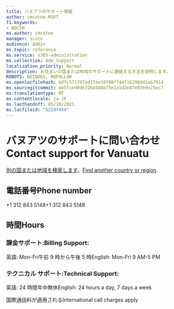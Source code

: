 ```yaml
---
title: バヌアツのサポート情報
author: cmcatee-MSFT
f1.keywords:
- NOCSH
ms.author: cmcatee
manager: scotv
audience: Admin
ms.topic: reference
ms.service: o365-administration
ms.collection: Adm_Support
localization_priority: Normal
description: お住まいの国または地域のサポートに連絡する方法を説明します。
ROBOTS: NOINDEX, NOFOLLOW
ms.openlocfilehash: bd7c571787ed37aa30f08ff44f16298dd1ab7914
ms.sourcegitcommit: de5fce90de22ba588e75e1a1d2e87e03b9e25ec7
ms.translationtype: MT
ms.contentlocale: ja-JP
ms.lasthandoff: 05/10/2021
ms.locfileid: "52297454"
---
```

# <a name="contact-support-for-vanuatu"></a><span data-ttu-id="a163d-103">バヌアツのサポートに問い合わせ</span><span class="sxs-lookup"><span data-stu-id="a163d-103">Contact support for Vanuatu</span></span>

<span data-ttu-id="a163d-104">[別の国または地域を検索します](../../business-video/get-help-support.md)。</span><span class="sxs-lookup"><span data-stu-id="a163d-104">[Find another country or region](../../business-video/get-help-support.md).</span></span>

## <a name="phone-number"></a><span data-ttu-id="a163d-105">電話番号</span><span class="sxs-lookup"><span data-stu-id="a163d-105">Phone number</span></span>
<span data-ttu-id="a163d-106">+1 312 843 5148</span><span class="sxs-lookup"><span data-stu-id="a163d-106">+1 312 843 5148</span></span>

## <a name="hours"></a><span data-ttu-id="a163d-107">時間</span><span class="sxs-lookup"><span data-stu-id="a163d-107">Hours</span></span>
### <a name="billing-support"></a><span data-ttu-id="a163d-108">課金サポート:</span><span class="sxs-lookup"><span data-stu-id="a163d-108">Billing Support:</span></span>

<span data-ttu-id="a163d-109">英語: Mon-Fri午前 9 時から午後 5 時</span><span class="sxs-lookup"><span data-stu-id="a163d-109">English: Mon-Fri 9 AM-5 PM</span></span>

### <a name="technical-support"></a><span data-ttu-id="a163d-110">テクニカル サポート:</span><span class="sxs-lookup"><span data-stu-id="a163d-110">Technical Support:</span></span>

<span data-ttu-id="a163d-111">英語: 24 時間年中無休</span><span class="sxs-lookup"><span data-stu-id="a163d-111">English: 24 hours a day, 7 days a week</span></span>

<span data-ttu-id="a163d-112">国際通話料が適用される</span><span class="sxs-lookup"><span data-stu-id="a163d-112">International call charges apply</span></span>
